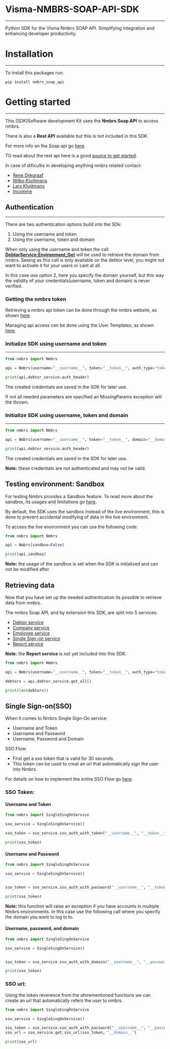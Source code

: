 # Visma-NMBRS-SOAP-API-SDK

***

Python SDK for the Visma Nmbrs SOAP API. Simplifying integration and enhancing developer productivity.


# Installation

***

To install this packages run:

```shell
pip install nmbrs_soap_api
```

# Getting started

***

This (SDK)Software development Kit uses the **Nmbrs Soap API** to access nmbrs.

There is also a **Rest API** available but this is not included in this SDK.

For more info on the Soap api go [here](https://support.nmbrs.nl/hc/nl/articles/205903718-Nmbrs-API-for-developers#topic_basics).

TO read about the rest api here is a good [source to get started](https://developer.nmbrs.com/docs).

In case of dificultis in developing anything nmbrs related contact:
- [Rene Dijkgraaf](https://www.linkedin.com/in/ren%C3%A9-dijkgraaf-226b9b2a/)
- [Wilko Kluijtmans](https://www.linkedin.com/in/wilko-kluijtmans-5437b3122/)
- [Lars Kluijtmans](https://www.linkedin.com/in/lars-kluijtmans-aa4a10243/)
- [Incomme](https://www.incomme.nl/)

## Authentication

***

There are two authentication options build into the SDk:

1. Using the username and token
2. Using the username, token and domain

When only using the username and token the call [**DebtorService:Environment_Get**](https://api.nmbrs.nl/soap/v3/DebtorService.asmx?op=Environment_Get) will be used to retrieve the domain from nmbrs. Seeing as this call is only available on the debtor level, you might not want to activate it for your users or cant at all.

In this case use option 2, here you specify the domain yourself, but this way the validity of your credentials(username, token and domain) is never verified.

### Getting the nmbrs token

Retrieving a nmbrs api token can be done through the nmbrs website, as shown [here](https://support.nmbrs.com/hc/en-us/articles/360013305712-How-to-get-an-API-token).

Managing api access cen be done using the User Templates, as shown [here](https://support.nmbrs.com/hc/en-us/articles/360013527371-API-User-Template).

### Initialize SDK using username and token

***

```python
from nmbrs import Nmbrs

api = Nmbrs(username="__username__", token="__token__", auth_type="token")

print(api.debtor_service.auth_header)
```

The created credentials are saved in the SDK for later use.

If not all needed parameters are specified an MissingParams exception will the thrown.

### Initialize SDK using username, token and domain

***

```python
from nmbrs import Nmbrs

api = Nmbrs(username="__username__", token="__token__", domain="__domain__", auth_type="with domain")

print(api.debtor_service.auth_header)
```

The created credentials are saved in the SDK for later use.

**Note:** these credentials are not authenticated and may not be valid.

## Testing environment: Sandbox

For testing Nmbrs provides a Sandbox feature. To read more about the sandbox, its usages and limitations go [here](https://support.nmbrs.nl/hc/nl/articles/204054506-Sandbox).

By default, the SDK uses the sandbox instead of the live environment, this is done to prevent accidental modifying of data in the live environment.

To access the live environment you can use the following code:

```python
from nmbrs import Nmbrs

api = Nmbrs(sandbox=False)

print(api.sandbox)
```

**Note:** the usage of the sandbox is set when the SDK is initialized and can not be modified after.

## Retrieving data

Now that you have set up the needed authentication its possible to retrieve data from nmbrs.

The nmbrs Soap API, and by extension this SDK, are split into 5 services:

- [Debtor service](https://api.nmbrs.nl/soap/v3/DebtorService.asmx)
- [Company service](https://api.nmbrs.nl/soap/v3/CompanyService.asmx)
- [Employee service](https://api.nmbrs.nl/soap/v3/EmployeeService.asmx)
- [Single Sign-on service](https://api.nmbrs.nl/soap/v3/SingleSignOn.asmx)
- [Report service](https://api.nmbrs.nl/soap/v3/ReportService.asmx)

**Note:** the **Report service** is not yet included into this SDK.

```python
from nmbrs import Nmbrs

api = Nmbrs(username="__username__", token="__token__", auth_type="token")

debtors = api.debtor_service.get_all()

print(len(debtors))
```

## Single Sign-on(SSO)

When it comes to Nmbrs Single Sign-On service:

 - Username and Token
 - Username and Password
 - Username, Password and Domain

SSO Flow:

- First get a sso token that is valid for 30 seconds.
- This token can be used to creat an url that automatically sign the user into Nmbrs.

For details on how to implement the entire SSO Flow go [here](https://support.nmbrs.com/hc/en-us/articles/360013311952-Single-Sign-On-Service-Flow-SSO).

### SSO Token:

#### Username and Token

```python
from nmbrs import SingleSingOnService

sso_service = SingleSingOnService()

sso_token = sso_service.sso_auth_with_token("__username__", "__token__")

print(sso_token)
```

#### Username and Password

```python
from nmbrs import SingleSingOnService

sso_service = SingleSingOnService()


sso_token = sso_service.sso_auth_with_password("__username__", "__token__")

print(sso_token)
```

**Note:** this function will raise an exception if you have accounts in multiple Nmbrs environments. In this case use the following call where you specify the domain you want to log in to. 

#### Username, password, and domain

```python
from nmbrs import SingleSingOnService

sso_service = SingleSingOnService()


sso_token = sso_service.sso_auth_with_domain("__username__", "__password__", "__domain__")

print(sso_token)
```

### SSO url:

Using the token reverence from the aforementioned functions we can create an url that automatically refers the user to nmbrs.

```python
from nmbrs import SingleSingOnService

sso_service = SingleSingOnService()

sso_token = sso_service.sso_auth_with_password("__username__", "__password__")
sso_url = sso_service.get_sso_url(sso_token, "__domain__")

print(sso_url)
```
